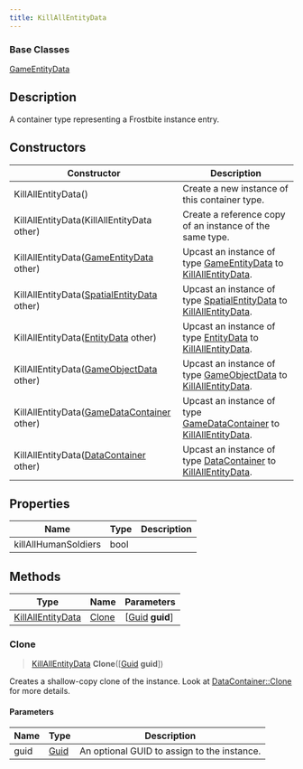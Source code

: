 ```yaml
---
title: KillAllEntityData
---
```

### Base Classes

[GameEntityData](GameEntityData)

## Description

A container type representing a Frostbite instance entry.

## Constructors

| Constructor                                                                  | Description                                                                                                               |
| ---------------------------------------------------------------------------- | ------------------------------------------------------------------------------------------------------------------------- |
| KillAllEntityData()                                                          | Create a new instance of this container type.                                                                             |
| KillAllEntityData(KillAllEntityData other)                                   | Create a reference copy of an instance of the same type.                                                                  |
| KillAllEntityData([GameEntityData](GameEntityData) other)                    | Upcast an instance of type [GameEntityData](GameEntityData) to [KillAllEntityData](KillAllEntityData).                    |
| KillAllEntityData([SpatialEntityData](SpatialEntityData) other)              | Upcast an instance of type [SpatialEntityData](SpatialEntityData) to [KillAllEntityData](KillAllEntityData).              |
| KillAllEntityData([EntityData](EntityData) other)                            | Upcast an instance of type [EntityData](EntityData) to [KillAllEntityData](KillAllEntityData).                            |
| KillAllEntityData([GameObjectData](GameObjectData) other)                    | Upcast an instance of type [GameObjectData](GameObjectData) to [KillAllEntityData](KillAllEntityData).                    |
| KillAllEntityData([GameDataContainer](GameDataContainer) other)              | Upcast an instance of type [GameDataContainer](GameDataContainer) to [KillAllEntityData](KillAllEntityData).              |
| KillAllEntityData([DataContainer](/vext/ref/shared/class/datacontainer) other) | Upcast an instance of type [DataContainer](/vext/ref/shared/class/datacontainer) to [KillAllEntityData](KillAllEntityData). |

## Properties

| Name                 | Type | Description |
| -------------------- | ---- | ----------- |
| killAllHumanSoldiers | bool |             |

## Methods

| Type                                   | Name            | Parameters                                     |
| -------------------------------------- | --------------- | ---------------------------------------------- |
| [KillAllEntityData](KillAllEntityData) | [Clone](#clone) | \[[Guid](/vext/ref/shared/class/guid) **guid**\] |

### Clone

> [KillAllEntityData](KillAllEntityData) **Clone**(\[[Guid](/vext/ref/shared/class/guid) **guid**\])

Creates a shallow-copy clone of the instance. Look at [DataContainer::Clone](/vext/ref/shared/class/datacontainer#clone) for more details.

#### Parameters

| Name | Type         | Description                                 |
| ---- | ------------ | ------------------------------------------- |
| guid | [Guid](Guid) | An optional GUID to assign to the instance. |
